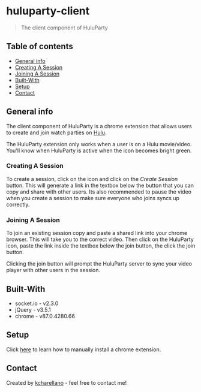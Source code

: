 # huluparty-client
> The client component of HuluParty

## Table of contents
* [General info](#general-info)
* [Creating A Session](#creating-a-session)
* [Joining A Session](#joining-a-session)
* [Built-With](#built-with)
* [Setup](#setup)
* [Contact](#contact)

## General info
The client component of HuluParty is a chrome extension that allows users to create and join watch parties on [Hulu](https://www.hulu.com).

The HuluParty extension only works when a user is on a Hulu movie/video. You'll know when HuluParty is active when the icon becomes bright green.

### Creating A Session
To create a session, click on the icon and click on the *Create Session* button. This will generate a link in the textbox below the button that you can copy and share with other users. Its also recommended to pause the video when you create a session to make sure everyone who joins syncs up correctly. 

### Joining A Session
To join an existing session copy and paste a shared link into your chrome browser. This will take you to the correct video. Then click on the HuluParty icon, paste the link inside the textbox below the join button, the click the join button.

Clicking the join button will prompt the HuluParty server to sync your video player with other users in the session. 

## Built-With
* socket.io - v2.3.0
* jQuery - v3.5.1
* chrome - v87.0.4280.66

## Setup
Click [here](https://webkul.com/blog/how-to-install-the-unpacked-extension-in-chrome/) to learn how to manually install a chrome extension.

## Contact
Created by [kcharellano](https://www.linkedin.com/in/kcharellano/) - feel free to contact me!
